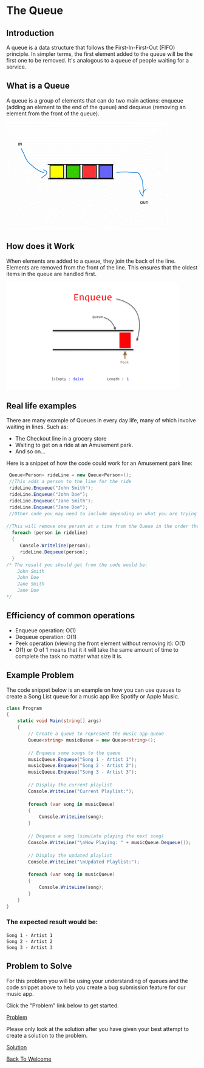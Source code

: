 # The Queue
## Introduction
A queue is a data structure that follows the First-In-First-Out (FIFO) principle. 
In simpler terms, the first element added to the queue will be the first one to be removed. 
It's analogous to a queue of people waiting for a service.

## What is a Queue
A queue is a group of elements that can do two main actions: 
enqueue (adding an element to the end of the queue) 
and dequeue (removing an element from the front of the queue).

![Animated Queue Example](images/animated_queue.gif)



## How does it Work
When elements are added to a queue, they join the back of the line. 
Elements are removed from the front of the line. 
This ensures that the oldest items in the queue are handled first.

![Animated Queue Example](images/queue.gif)

## Real life examples
There are many example of Queues in every day life, many of which involve waiting in lines. Such as:
* The Checkout line in a grocery store
* Waiting to get on a ride at an Amusement park.
* And so on...

Here is a snippet of how the code could work for an Amusement park line:
```C#
 Queue<Person> rideLine = new Queue<Person>();
 //This adds a person to the line for the ride
 rideLine.Enqueue("John Smith");
 rideLine.Enqueue("John Doe");
 rideLine.Enqueue("Jane Smith");
 rideLine.Enqueue("Jane Doe");
 //Other code you may need to include depending on what you are trying to accomplish...
 
//This will remove one person at a time from the Queue in the order they were added
  foreach (person in rideline)
  {
     Console.Writeline(person);
     rideLine.Dequeue(person);
  }
/* The result you should get from the code would be:
    John Smith
    John Doe
    Jane Smith
    Jane Doe
*/
```


## Efficiency of common operations
* Enqueue operation: O(1)
* Dequeue operation: O(1)
* Peek operation (viewing the front element without removing it): O(1)
* O(1) or O of 1 means that it it will take the same amount of time to complete the task no matter what size it is.

## Example Problem
The code snippet below is an example on how you can use queues to create a Song List queue
for a music app like Spotify or Apple Music.

```C#
class Program
{
    static void Main(string[] args)
    {
        // Create a queue to represent the music app queue
        Queue<string> musicQueue = new Queue<string>();

        // Enqueue some songs to the queue
        musicQueue.Enqueue("Song 1 - Artist 1");
        musicQueue.Enqueue("Song 2 - Artist 2");
        musicQueue.Enqueue("Song 3 - Artist 3");

        // Display the current playlist
        Console.WriteLine("Current Playlist:");

        foreach (var song in musicQueue)
        {
            Console.WriteLine(song);
        }

        // Dequeue a song (simulate playing the next song)
        Console.WriteLine("\nNow Playing: " + musicQueue.Dequeue());

        // Display the updated playlist
        Console.WriteLine("\nUpdated Playlist:");

        foreach (var song in musicQueue)
        {
            Console.WriteLine(song);
        }
    }
}
```

### The expected result would be:

```
Song 1 - Artist 1
Song 2 - Artist 2
Song 3 - Artist 3
```

## Problem to Solve
For this problem you will be using your understanding of queues and the code snippet above
to help you create a bug submission feature for our music app. 

Click the "Problem" link below to get started.

[Problem](ds1-problem/Program.cs)

Please only look at the solution after you have given your best attempt to create
a solution to the problem.

[Solution](ds1-solution/Program.cs)


[Back To Welcome](0-welcome.md)